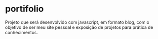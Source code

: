 # portifolio
Projeto que será desenvolvido com javascript, em formato blog, com o objetivo de ser meu site pessoal e exposição de projetos para prática de conhecimentos.
